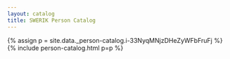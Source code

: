 ```yaml
---
layout: catalog
title: SWERIK Person Catalog
---
```

{% assign p = site.data._person-catalog.i-33NyqMNjzDHeZyWFbFruFj %}
{% include person-catalog.html p=p %}

